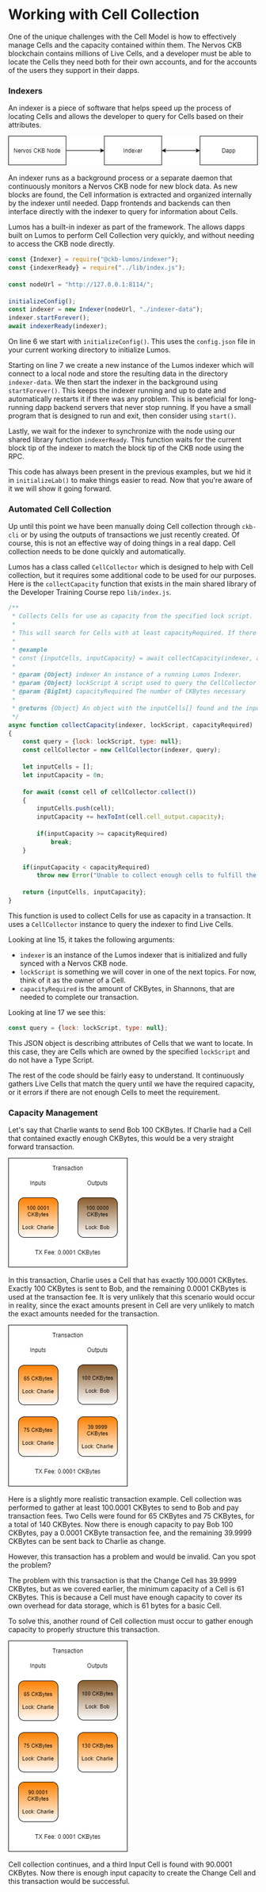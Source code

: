 # Working with Cell Collection

One of the unique challenges with the Cell Model is how to effectively manage Cells and the capacity contained within them. The Nervos CKB blockchain contains millions of Live Cells, and a developer must be able to locate the Cells they need both for their own accounts, and for the accounts of the users they support in their dapps. 

### Indexers

An indexer is a piece of software that helps speed up the process of locating Cells and allows the developer to query for Cells based on their attributes.

![](../.gitbook/assets/ckb-indexer.png)

An indexer runs as a background process or a separate daemon that continuously monitors a Nervos CKB node for new block data. As new blocks are found, the Cell information is extracted and organized internally by the indexer until needed. Dapp frontends and backends can then interface directly with the indexer to query for information about Cells.

Lumos has a built-in indexer as part of the framework. The allows dapps built on Lumos to perform Cell Collection very quickly, and without needing to access the CKB node directly.

```javascript
const {Indexer} = require("@ckb-lumos/indexer");
const {indexerReady} = require("../lib/index.js");

const nodeUrl = "http://127.0.0.1:8114/";

initializeConfig();
const indexer = new Indexer(nodeUrl, "./indexer-data");
indexer.startForever();
await indexerReady(indexer);
```

On line 6 we start with `initializeConfig()`. This uses the `config.json` file in your current working directory to initialize Lumos.

Starting on line 7 we create a new instance of the Lumos indexer which will connect to a local node and store the resulting data in the directory `indexer-data`. We then start the indexer in the background using `startForever()`. This keeps the indexer running and up to date and automatically restarts it if there was any problem. This is beneficial for long-running dapp backend servers that never stop running. If you have a small program that is designed to run and exit, then consider using `start()`.

Lastly, we wait for the indexer to synchronize with the node using our shared library function `indexerReady`. This function waits for the current block tip of the indexer to match the block tip of the CKB node using the RPC.

This code has always been present in the previous examples, but we hid it in `initializeLab()` to make things easier to read. Now that you're aware of it we will show it going forward.

### Automated Cell Collection

Up until this point we have been manually doing Cell collection through `ckb-cli` or by using the outputs of transactions we just recently created. Of course, this is not an effective way of doing things in a real dapp. Cell collection needs to be done quickly and automatically.

Lumos has a class called `CellCollector` which is designed to help with Cell collection, but it requires some additional code to be used for our purposes. Here is the `collectCapacity` function that exists in the main shared library of the Developer Training Course repo `lib/index.js`.

```javascript
/**
 * Collects Cells for use as capacity from the specified lock script.
 * 
 * This will search for Cells with at least capacityRequired. If there is insufficient capacity available an error will be thrown.
 * 
 * @example
 * const {inputCells, inputCapacity} = await collectCapacity(indexer, addressToScript("ckt1qyqvsv5240xeh85wvnau2eky8pwrhh4jr8ts8vyj37"), ckbytesToShannons(100n));
 * 
 * @param {Object} indexer An instance of a running Lumos Indexer.
 * @param {Object} lockScript A script used to query the CellCollector to find Cells to use as capacity.
 * @param {BigInt} capacityRequired The number of CKBytes necessary
 * 
 * @returns {Object} An object with the inputCells[] found and the inputCapacity contained within the provided Cells.  
 */
async function collectCapacity(indexer, lockScript, capacityRequired)
{
	const query = {lock: lockScript, type: null};
	const cellCollector = new CellCollector(indexer, query);

	let inputCells = [];
	let inputCapacity = 0n;

	for await (const cell of cellCollector.collect())
	{
		inputCells.push(cell);
		inputCapacity += hexToInt(cell.cell_output.capacity);

		if(inputCapacity >= capacityRequired)
			break;
	}

	if(inputCapacity < capacityRequired)
		throw new Error("Unable to collect enough cells to fulfill the capacity requirements.");

	return {inputCells, inputCapacity};
}
```

This function is used to collect Cells for use as capacity in a transaction. It uses a `CellCollector` instance to query the indexer to find Live Cells.

Looking at line 15, it takes the following arguments:

* `indexer` is an instance of the Lumos indexer that is initialized and fully synced with a Nervos CKB node.
* `lockScript` is something we will cover in one of the next topics. For now, think of it as the owner of a Cell.
* `capacityRequired` is the amount of CKBytes, in Shannons, that are needed to complete our transaction.

Looking at line 17 we see this:

```javascript
const query = {lock: lockScript, type: null};
```

This JSON object is describing attributes of Cells that we want to locate. In this case, they are Cells which are owned by the specified `lockScript` and do not have a Type Script.

The rest of the code should be fairly easy to understand. It continuously gathers Live Cells that match the query until we have the required capacity, or it errors if there are not enough Cells to meet the requirement.

### Capacity Management

Let's say that Charlie wants to send Bob 100 CKBytes. If Charlie had a Cell that contained exactly enough CKBytes, this would be a very straight forward transaction.

![](../.gitbook/assets/cell-capacity-management.png)

In this transaction, Charlie uses a Cell that has exactly 100.0001 CKBytes. Exactly 100 CKBytes is sent to Bob, and the remaining 0.0001 CKBytes is used at the transaction fee. It is very unlikely that this scenario would occur in reality, since the exact amounts present in Cell are very unlikely to match the exact amounts needed for the transaction.

![](../.gitbook/assets/cell-capacity-management-2.png)

Here is a slightly more realistic transaction example. Cell collection was performed to gather at least 100.0001 CKBytes to send to Bob and pay transaction fees. Two Cells were found for 65 CKBytes and 75 CKBytes, for a total of 140 CKBytes.  Now there is enough capacity to pay Bob 100 CKBytes, pay a 0.0001 CKByte transaction fee, and the remaining 39.9999 CKBytes can be sent back to Charlie as change.

However, this transaction has a problem and would be invalid. Can you spot the problem?

The problem with this transaction is that the Change Cell has 39.9999 CKBytes, but as we covered earlier, the minimum capacity of a Cell is 61 CKBytes. This is because a Cell must have enough capacity to cover its own overhead for data storage, which is 61 bytes for a basic Cell.

To solve this, another round of Cell collection must occur to gather enough capacity to properly structure this transaction.

![](../.gitbook/assets/cell-capacity-management-3.png)

Cell collection continues, and a third Input Cell is found with 90.0001 CKBytes. Now there is enough input capacity to create the Change Cell and this transaction would be successful.

